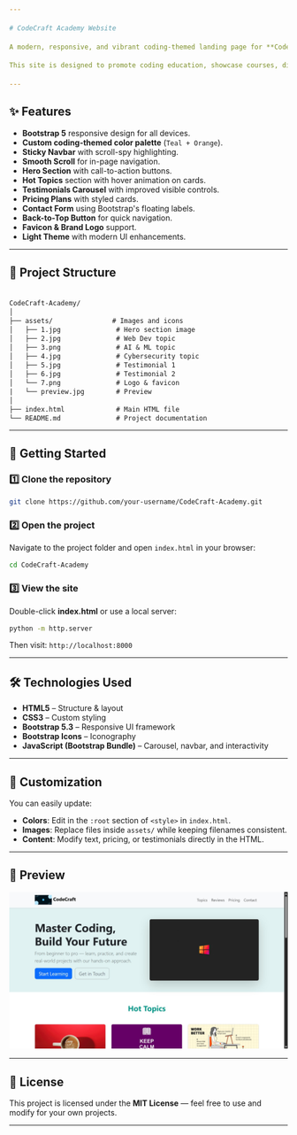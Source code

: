 ```yaml
---

# CodeCraft Academy Website

A modern, responsive, and vibrant coding-themed landing page for **CodeCraft Academy** built using **Bootstrap 5**, custom CSS, and interactive UI components.  

This site is designed to promote coding education, showcase courses, display student testimonials, and provide a contact form — all with smooth navigation and dynamic features.

---
```


## ✨ Features

- **Bootstrap 5** responsive design for all devices.
- **Custom coding-themed color palette** (`Teal + Orange`).
- **Sticky Navbar** with scroll-spy highlighting.
- **Smooth Scroll** for in-page navigation.
- **Hero Section** with call-to-action buttons.
- **Hot Topics** section with hover animation on cards.
- **Testimonials Carousel** with improved visible controls.
- **Pricing Plans** with styled cards.
- **Contact Form** using Bootstrap's floating labels.
- **Back-to-Top Button** for quick navigation.
- **Favicon & Brand Logo** support.
- **Light Theme** with modern UI enhancements.

---

## 📂 Project Structure

```

CodeCraft-Academy/
│
├── assets/               # Images and icons
│   ├── 1.jpg              # Hero section image
│   ├── 2.jpg              # Web Dev topic
│   ├── 3.png              # AI & ML topic
│   ├── 4.jpg              # Cybersecurity topic
│   ├── 5.jpg              # Testimonial 1
│   ├── 6.jpg              # Testimonial 2
│   └── 7.png              # Logo & favicon
|   └── preview.jpg        # Preview
│
├── index.html             # Main HTML file
└── README.md              # Project documentation

````

---

## 🚀 Getting Started

### 1️⃣ Clone the repository
```bash
git clone https://github.com/your-username/CodeCraft-Academy.git
````

### 2️⃣ Open the project

Navigate to the project folder and open `index.html` in your browser:

```bash
cd CodeCraft-Academy
```

### 3️⃣ View the site

Double-click **index.html** or use a local server:

```bash
python -m http.server
```

Then visit: `http://localhost:8000`

---

## 🛠️ Technologies Used

* **HTML5** – Structure & layout
* **CSS3** – Custom styling
* **Bootstrap 5.3** – Responsive UI framework
* **Bootstrap Icons** – Iconography
* **JavaScript (Bootstrap Bundle)** – Carousel, navbar, and interactivity

---

## 🎨 Customization

You can easily update:

* **Colors**: Edit in the `:root` section of `<style>` in `index.html`.
* **Images**: Replace files inside `assets/` while keeping filenames consistent.
* **Content**: Modify text, pricing, or testimonials directly in the HTML.

---

## 📸 Preview

![Preview](assets/preview.jpg)

---

## 📜 License

This project is licensed under the **MIT License** — feel free to use and modify for your own projects.

---

